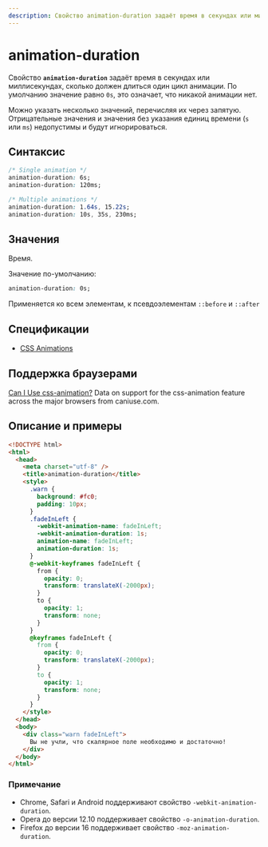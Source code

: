 ```yaml
---
description: Свойство animation-duration задаёт время в секундах или миллисекундах, сколько должен длиться один цикл анимации
---
```


# animation-duration

Свойство **`animation-duration`** задаёт время в секундах или миллисекундах, сколько должен длиться один цикл анимации. По умолчанию значение равно `0s`, это означает, что никакой анимации нет.

Можно указать несколько значений, перечисляя их через запятую. Отрицательные значения и значения без указания единиц времени (`s` или `ms`) недопустимы и будут игнорироваться.

## Синтаксис

```css
/* Single animation */
animation-duration: 6s;
animation-duration: 120ms;

/* Multiple animations */
animation-duration: 1.64s, 15.22s;
animation-duration: 10s, 35s, 230ms;
```

## Значения

Время.

Значение по-умолчанию:

```css
animation-duration: 0s;
```

Применяется ко всем элементам, к псевдоэлементам `::before` и `::after`

## Спецификации

- [CSS Animations](http://dev.w3.org/csswg/css-animations/#animation-duration)

## Поддержка браузерами

<p class="ciu_embed" data-feature="css-animation" data-periods="future_1,current,past_1,past_2">
  <a href="http://caniuse.com/#feat=css-animation">Can I Use css-animation?</a> Data on support for the css-animation feature across the major browsers from caniuse.com.
</p>

## Описание и примеры

```html
<!DOCTYPE html>
<html>
  <head>
    <meta charset="utf-8" />
    <title>animation-duration</title>
    <style>
      .warn {
        background: #fc0;
        padding: 10px;
      }
      .fadeInLeft {
        -webkit-animation-name: fadeInLeft;
        -webkit-animation-duration: 1s;
        animation-name: fadeInLeft;
        animation-duration: 1s;
      }
      @-webkit-keyframes fadeInLeft {
        from {
          opacity: 0;
          transform: translateX(-2000px);
        }
        to {
          opacity: 1;
          transform: none;
        }
      }
      @keyframes fadeInLeft {
        from {
          opacity: 0;
          transform: translateX(-2000px);
        }
        to {
          opacity: 1;
          transform: none;
        }
      }
    </style>
  </head>
  <body>
    <div class="warn fadeInLeft">
      Вы не учли, что скалярное поле необходимо и достаточно!
    </div>
  </body>
</html>
```

### Примечание

- Chrome, Safari и Android поддерживают свойство `-webkit-animation-duration`.
- Opera до версии 12.10 поддерживает свойство `-o-animation-duration`.
- Firefox до версии 16 поддерживает свойство `-moz-animation-duration`.

